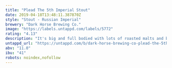 ```yaml
---
title: "Plead The 5th Imperial Stout"
date: 2019-04-18T13:48:11.387870Z
style: "Stout - Russian Imperial"
brewery: "Dark Horse Brewing Co."
image: "https://labels.untappd.com/labels/5772"
rating: "4.13"
description: "It's big and full bodied with lots of roasted malts and balanced with heavy hops to put this imperial in a league of its own."
untappd_url: "https://untappd.com/b/dark-horse-brewing-co-plead-the-5th-imperial-stout/5772"
abv: "11.0"
ibu: "41"
robots: noindex,nofollow
---
```

